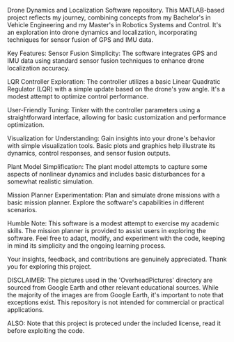 Drone Dynamics and Localization Software repository. This MATLAB-based project reflects my journey, combining concepts from my Bachelor's in Vehicle Engineering and my Master's in Robotics Systems and Control. It's an exploration into drone dynamics and localization, incorporating techniques for sensor fusion of GPS and IMU data.

Key Features:
Sensor Fusion Simplicity: The software integrates GPS and IMU data using standard sensor fusion techniques to enhance drone localization accuracy.

LQR Controller Exploration: The controller utilizes a basic Linear Quadratic Regulator (LQR) with a simple update based on the drone's yaw angle. It's a modest attempt to optimize control performance.

User-Friendly Tuning: Tinker with the controller parameters using a straightforward interface, allowing for basic customization and performance optimization.

Visualization for Understanding: Gain insights into your drone's behavior with simple visualization tools. Basic plots and graphics help illustrate its dynamics, control responses, and sensor fusion outputs.

Plant Model Simplification: The plant model attempts to capture some aspects of nonlinear dynamics and includes basic disturbances for a somewhat realistic simulation.

Mission Planner Experimentation: Plan and simulate drone missions with a basic mission planner. Explore the software's capabilities in different scenarios.

Humble Note:
This software is a modest attempt to exercise my academic skills. The mission planner is provided to assist users in exploring the software. Feel free to adapt, modify, and experiment with the code, keeping in mind its simplicity and the ongoing learning process.

Your insights, feedback, and contributions are genuinely appreciated. Thank you for exploring this project.

DISCLAIMER:
The pictures used in the 'OverheadPictures' directory are sourced from Google Earth and other relevant educational sources. While the majority of the images are from Google Earth, it's important to note that exceptions exist. This repository is not intended for commercial or practical applications.

ALSO:
Note that this project is proteced under the included license, read it before exploiting the code.
